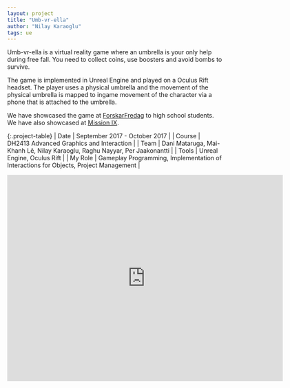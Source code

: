 ```yaml
---
layout: project
title: "Umb-vr-ella"
author: "Nilay Karaoglu"
tags: ue
---
```


Umb-vr-ella is a virtual reality game where an umbrella is your only help during free fall. You need to collect coins, use boosters and avoid bombs to survive.

The game is implemented in Unreal Engine and played on a Oculus Rift headset. The player uses a physical umbrella and the movement of the physical umbrella is mapped to ingame movement of the character via a phone that is attached to the umbrella.

We have showcased the game at [ForskarFredag](https://forskarfredag.se/stockholm/) to high school students.
We have also showcased at [Mission IX](http://beta.missionix.com/).

{:.project-table}
| Date | September 2017 - October 2017 |
| Course | DH2413 Advanced Graphics and Interaction |
| Team | Dani Mataruga, Mai-Khanh Lê, Nilay Karaoglu, Raghu Nayyar, Per Jaakonantti |
| Tools | Unreal Engine, Oculus Rift |
| My Role | Gameplay Programming, Implementation of Interactions for Objects, Project Management |

<div class="text-center">
<iframe width="640" height="480" src="https://www.youtube.com/embed/ASJZEnsFPt8?rel=0" frameborder="0" allowfullscreen></iframe>
</div>
